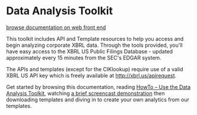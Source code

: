 # Data Analysis Toolkit

[browse documentation on web front end](https://xbrlus.github.io/data_analysis_toolkit)

This toolkit includes API and Template resources to help you access and begin analyzing corporate XBRL data. Through the tools provided, you'll have easy access to the XBRL US Public Filings Database - updated approximately every 15 minutes from the SEC's EDGAR system.

The APIs and templates (except for the CIKlookup) require use of a valid XBRL US API key which is freely available at <a href="http://xbrl.us/apirequest" target="_blank">http://xbrl.us/apirequest</a>.

Get started by browsing this documentation, reading <a href="https://xbrl.us/wp-content/uploads/2015/10/HowTo-Use-the-Data-Analysis-Toolkit.pdf" target="_blank">HowTo – Use the Data Analysis Toolkit</a>, watching <a href="https://xbrl.us/use/howto/data-analysis-toolkit/" target="_blank">a brief screencast demonstration</a> then downloading templates and diving in to create your own analytics from our templates.
